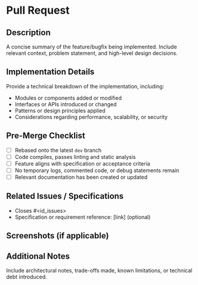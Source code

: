 # Pull Request

## Description

A concise summary of the feature/bugfix being implemented. Include relevant context, problem statement, and high-level design decisions.

## Implementation Details

Provide a technical breakdown of the implementation, including:

- Modules or components added or modified
- Interfaces or APIs introduced or changed
- Patterns or design principles applied
- Considerations regarding performance, scalability, or security

## Pre-Merge Checklist

- [ ] Rebased onto the latest `dev` branch
- [ ] Code compiles, passes linting and static analysis
- [ ] Feature aligns with specification or acceptance criteria
- [ ] No temporary logs, commented code, or debug statements remain
- [ ] Relevant documentation has been created or updated

## Related Issues / Specifications

- Closes #<id_issues>
- Specification or requirement reference: [link] (optional)

## Screenshots (if applicable)

## Additional Notes

Include architectural notes, trade-offs made, known limitations, or technical debt introduced.
